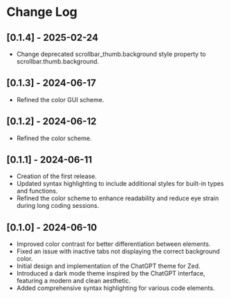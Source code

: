 # Change Log

## [0.1.4] - 2025-02-24

- Change deprecated scrollbar_thumb.background style property to scrollbar.thumb.background.

## [0.1.3] - 2024-06-17

- Refined the color GUI scheme.

## [0.1.2] - 2024-06-12

- Refined the color scheme.

## [0.1.1] - 2024-06-11

- Creation of the first release.
- Updated syntax highlighting to include additional styles for built-in types and functions.
- Refined the color scheme to enhance readability and reduce eye strain during long coding sessions.

## [0.1.0] - 2024-06-10

- Improved color contrast for better differentiation between elements.
- Fixed an issue with inactive tabs not displaying the correct background color.
- Initial design and implementation of the ChatGPT theme for Zed.
- Introduced a dark mode theme inspired by the ChatGPT interface, featuring a modern and clean aesthetic.
- Added comprehensive syntax highlighting for various code elements.
